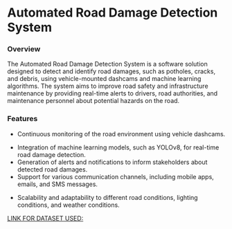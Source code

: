 # Automated Road Damage Detection System 

### Overview
The Automated Road Damage Detection System is a software solution designed to detect and identify road damages, such as potholes, cracks, and debris, using vehicle-mounted dashcams and machine learning algorithms. The system aims to improve road safety and infrastructure maintenance by providing real-time alerts to drivers, road authorities, and maintenance personnel about potential hazards on the road.

### Features
- Continuous monitoring of the road environment using vehicle dashcams.
* Integration of machine learning models, such as YOLOv8, for real-time road damage detection.
* Generation of alerts and notifications to inform stakeholders about detected road damages.
* Support for various communication channels, including mobile apps, emails, and SMS messages.
+ Scalability and adaptability to different road conditions, lighting conditions, and weather conditions.


[LINK FOR DATASET USED:](https://bigdatacup.s3.ap-northeast-1.amazonaws.com/2022/CRDDC2022/RDD2022/Country_Specific_Data_CRDDC2022/RDD2022_India.zip)
